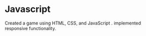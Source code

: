 # Javascript
Created a game using HTML, CSS, and JavaScript . implemented responsive functionality.
